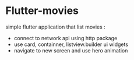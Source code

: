# Flutter-movies
simple flutter application that list movies :
* connect to network api using http package
* use card, containner, listview.builder ui widgets
* navigate to new screen and use hero animation
